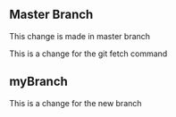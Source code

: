 ## Master Branch
This change is made in master branch

This is a change for the git fetch command

## myBranch 
This is a change for the new branch